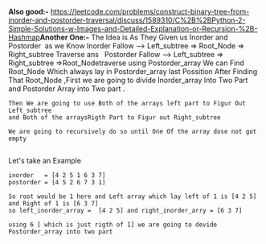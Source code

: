 **Also good:-**
https://leetcode.com/problems/construct-binary-tree-from-inorder-and-postorder-traversal/discuss/1589310/C%2B%2BPython-2-Simple-Solutions-w-Images-and-Detailed-Explanation-or-Recursion-%2B-Hashmap
​
**Another One:-**
The Idea is As They Given us Inorder and Postorder
​
as we Know Inorder Fallow --> Left_subtree => Root_Node => Right_subtree Traverse
ans   Postorder Fallow --> Left_subtree => Right_subtree =>Root_Nodetraverse
using Postorder_array We can Find Root_Node Which always lay in Postorder_array last Possition
After Finding That Root_Node ,First we are going to divide Inorder_array Into Two Part and Postorder Array
into Two part .
```
Then We are going to use Both of the arrays left part to Figur Out Left_subtree
and Both of the arraysRigth Part to Figur out Right_subtree
​
We are going to recursively do so until One Of the array dose not got empty
​
```
Let's take an Example
```
inorder   = [4 2 5 1 6 3 7]
postorder = [4 5 2 6 7 3 1]
​
So root would be 1 here and Left array which lay left of 1 is [4 2 5] and Right of 1 is [6 3 7]
so left_inorder_array =  [4 2 5] and right_inorder_arry = [6 3 7]
​
using 6 [ which is just rigth of 1] we are going to devide Postorder_array into two part